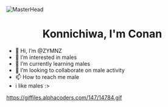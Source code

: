 ![MasterHead](https://aniyuki.com/wp-content/uploads/2022/08/aniyuki-hello-25.gif)
<h1 align="center">Konnichiwa, I'm Conan</h1>

- 👋 Hi, I’m @ZYMNZ
- 👀 I’m interested in males
- 🌱 I’m currently learning males
- 💞️ I’m looking to collaborate on male activity
- 📫 How to reach me male
- i like males :>

<!---
ZYMNZ/ZYMNZ is a ✨ special ✨ repository because its `README.md` (this file) appears on your GitHub profile.
You can click the Preview link to take a look at your changes.
--->
https://giffiles.alphacoders.com/147/14784.gif
